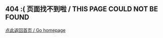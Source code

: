 # aix.colintree.cn

## 404 :( 页面找不到啦 / THIS PAGE COULD NOT BE FOUND

<style>
h1 {
  display: none;
}
</style>

[点此返回首页 / Go homepage](/)